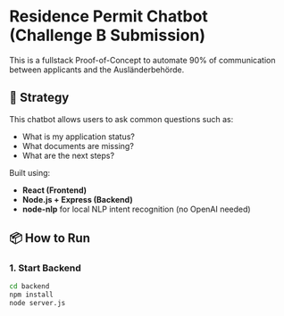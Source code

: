 # Residence Permit Chatbot (Challenge B Submission)

This is a fullstack Proof-of-Concept to automate 90% of communication between applicants and the Ausländerbehörde.

## 🧠 Strategy

This chatbot allows users to ask common questions such as:

- What is my application status?
- What documents are missing?
- What are the next steps?

Built using:
- **React (Frontend)**
- **Node.js + Express (Backend)**
- **node-nlp** for local NLP intent recognition (no OpenAI needed)

## 📦 How to Run

### 1. Start Backend

```bash
cd backend
npm install
node server.js
